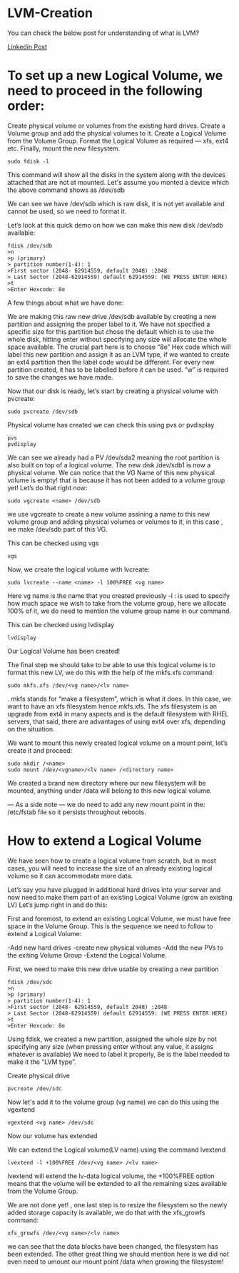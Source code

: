 # LVM-Creation

You can check the below post for understanding of what is LVM? 

[Linkedin Post](https://www.linkedin.com/feed/update/urn:li:activity:7153739876494966785/)

# To set up a new Logical Volume, we need to proceed in the following order:

Create physical volume or volumes from the existing hard drives.
Create a Volume group and add the physical volumes to it.
Create a Logical Volume from the Volume Group.
Format the Logical Volume as required — xfs, ext4 etc.
Finally, mount the new filesystem.

```
sudo fdisk -l
```
This command will show all the disks in the system along with the devices attached that are not at mounted.
Let's assume you monted a device which the above command shows as /dev/sdb

We can see we have /dev/sdb which is raw disk, it is not yet available and cannot be used, so we need to format it.

Let’s look at this quick demo on how we can make this new disk /dev/sdb available:

```
fdisk /dev/sdb
>n
>p (primary)
> partition number(1-4): 1
>First sector (2048- 62914559, default 2048) :2048
> Last Sector (2048-62914559) default 62914559: (WE PRESS ENTER HERE)
>t
>Enter Hexcode: 8e
```

A few things about what we have done:

We are making this raw new drive /dev/sdb available by creating a new partition and assigning the proper label to it.
We have not specified a specific size for this partition but chose the default which is to use the whole disk, hitting enter without specifying any size will allocate the whole space available.
The crucial part here is to choose “8e” Hex code which will label this new partition and assign it as an LVM type, if we wanted to create an ext4 partition then the label code would be different. For every new partition created, it has to be labelled before it can be used.
“w” is required to save the changes we have made.

Now that our disk is ready, let’s start by creating a physical volume with pvcreate:
```
sudo pvcreate /dev/sdb
```

Physical volume has created we can check this using pvs or pvdisplay
```
pvs
pvdisplay
```

We can see we already had a PV /dev/sda2 meaning the root partition is also built on top of a logical volume. The new disk /dev/sdb1 is now a physical volume. We can notice that the VG Name of this new physical volume is empty! that is because it has not been added to a volume group yet!
Let’s do that right now:

```
sudo vgcreate <name> /dev/sdb
```
we use vgcreate to create a new volume assining a name to this new volume group and adding physical volumes or volumes to it, in this case , we make /dev/sdb part of this VG.

This can be checked using vgs
```
vgs
```

Now, we create the logical volume with lvcreate:
```
sudo lvcreate --name <name> -l 100%FREE <vg name>
```
Here vg name is the name that you created previously
-l : is used to specify how much space we wish to take from the volume group, here we allocate 100% of it, we do need to mention the volume group name in our command.

This can be checked using lvdisplay
```
lvdisplay
```

Our Logical Volume has been created!

The final step we should take to be able to use this logical volume is to format this new LV, we do this with the help of the mkfs.xfs command:

```
sudo mkfs.xfs /dev/<vg name>/<lv name>
```

. mkfs stands for “make a filesystem”, which is what it does. In this case, we want to have an xfs filesystem hence mkfs.xfs. The xfs filesystem is an upgrade from ext4 in many aspects and is the default filesystem with RHEL servers, that said, there are advantages of using ext4 over xfs, depending on the situation.

We want to mount this newly created logical volume on a mount point, let’s create it and proceed:
```
sudo mkdir /<name>
sudo mount /dev/<vgname>/<lv name> /<directory name>
```

We created a brand new directory where our new filesystem will be mounted, anything under /data will belong to this new logical volume.

— As a side note — we do need to add any new mount point in the: /etc/fstab file so it persists throughout reboots.

# How to extend a Logical Volume
We have seen how to create a logical volume from scratch, but in most cases, you will need to increase the size of an already existing logical volume so it can accommodate more data.

Let’s say you have plugged in additional hard drives into your server and now need to make them part of an existing Logical Volume (grow an existing LV) Let’s jump right in and do this:

First and foremost, to extend an existing Logical Volume, we must have free space in the Volume Group.
This is the sequence we need to follow to extend a Logical Volume:

-Add new hard drives 
-create new physical volumes 
-Add the new PVs to the exiting Volume Group 
-Extend the Logical Volume.

First, we need to make this new drive usable by creating a new partition
```
fdisk /dev/sdc
>n
>p (primary)
> partition number(1-4): 1
>First sector (2048- 62914559, default 2048) :2048
> Last Sector (2048-62914559) default 62914559: (WE PRESS ENTER HERE)
>t
>Enter Hexcode: 8e
```
Using fdisk, we created a new partition, assigned the whole size by not specifying any size (when pressing enter without any value, it assigns whatever is available)
We need to label it properly, 8e is the label needed to make it the “LVM type”.

Create physical drive

```
pvcreate /dev/sdc
```

Now let's add it to the volume group (vg name) we can do this using the vgextend

```
vgextend <vg name> /dev/sdc
```

Now our volume has extended

We can extend the Logical volume(LV name) using the command lvextend

```
lvextend -l +100%FREE /dev/<vg name> /<lv name>
```
lvextend will extend the lv-data logical volume, the +100%FREE option means that the volume will be extended to all the remaining sizes available from the Volume Group.

We are not done yet! , one last step is to resize the filesystem so the newly added storage capacity is available, we do that with the xfs_growfs command:

```
xfs_growfs /dev/<vg name>/<lv name>
```
we can see that the data blocks have been changed, the filesystem has been extended.
The other great thing we should mention here is we did not even need to umount our mount point /data when growing the filesystem!







